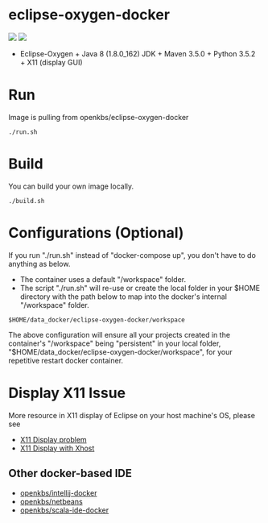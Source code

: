 # eclipse-oxygen-docker
[![](https://images.microbadger.com/badges/image/openkbs/eclipse-oxygen-docker.svg)](https://microbadger.com/images/openkbs/eclipse-oxygen-docker "Get your own image badge on microbadger.com") [![](https://images.microbadger.com/badges/version/openkbs/eclipse-oxygen-docker.svg)](https://microbadger.com/images/openkbs/eclipse-oxygen-docker "Get your own version badge on microbadger.com")
* Eclipse-Oxygen + Java 8 (1.8.0_162) JDK + Maven 3.5.0 + Python 3.5.2 + X11 (display GUI)

# Run
Image is pulling from openkbs/eclipse-oxygen-docker
```
./run.sh
```

# Build
You can build your own image locally.
```
./build.sh
```

# Configurations (Optional)
If you run "./run.sh" instead of "docker-compose up", you don't have to do anything as below.
* The container uses a default "/workspace" folder. 
* The script "./run.sh" will re-use or create the local folder in your $HOME directory with the path below to map into the docker's internal "/workspace" folder.
```
$HOME/data_docker/eclipse-oxygen-docker/workspace
```

The above configuration will ensure all your projects created in the container's "/workspace" being "persistent" in your local folder, "$HOME/data_docker/eclipse-oxygen-docker/workspace", for your repetitive restart docker container.

# Display X11 Issue
More resource in X11 display of Eclipse on your host machine's OS, please see
* [X11 Display problem](https://askubuntu.com/questions/871092/failed-to-connect-to-mir-failed-to-connect-to-server-socket-no-such-file-or-di)
* [X11 Display with Xhost](http://www.ethicalhackx.com/fix-gtk-warning-cannot-open-display/)
## Other docker-based IDE
* [openkbs/intellij-docker](https://hub.docker.com/r/openkbs/intellij-docker/)
* [openkbs/netbeans](https://hub.docker.com/r/openkbs/netbeans/)
* [openkbs/scala-ide-docker](https://hub.docker.com/r/openkbs/scala-ide-docker/)
